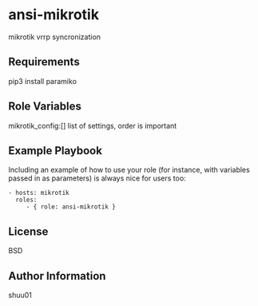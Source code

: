 ansi-mikrotik
=========

mikrotik vrrp syncronization

Requirements
------------

pip3 install paramiko

Role Variables
--------------

mikrotik_config:[] list of settings, order is important


Example Playbook
----------------

Including an example of how to use your role (for instance, with variables passed in as parameters) is always nice for users too:

    - hosts: mikrotik
      roles:
         - { role: ansi-mikrotik }

License
-------

BSD

Author Information
------------------

shuu01

